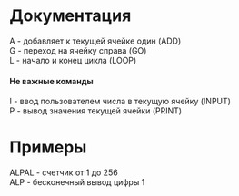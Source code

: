 # Документация
A - добавляет к текущей ячейке один (ADD)<br>
G - переход на ячейку справа (GO)<br>
L - начало и конец цикла (LOOP)<br>
#### Не важные команды
I - ввод пользователем числа в текущую ячейку (INPUT)<br>
P - вывод значения текущей ячейки (PRINT)

# Примеры
ALPAL - счетчик от 1 до 256<br>
ALP - бесконечный вывод цифры 1
